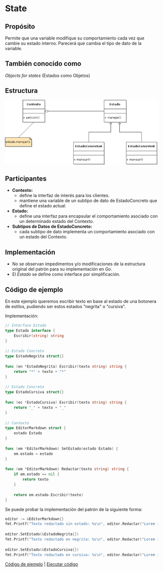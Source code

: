 # State

## Propósito

Permite que una variable modifique su comportamiento cada vez que cambie su estado interno. Parecerá que cambia el tipo de dato de la variable.

## También conocido como

_Objects for states_ \(Estados como Objetos\)

## Estructura

![](../../../.gitbook/assets/state.png)

## Participantes

* **Contexto:**
  * define la interfaz de interés para los clientes.
  * mantiene una variable de un subtipo de dato de EstadoConcreto que define el estado actual.
* **Estado:**
  * define una interfaz para encapsular el comportamiento asociado con un determinado estado del Contexto.
* **Subtipos de Datos de EstadoConcreto:**
  * cada subtipo de dato implementa un comportamiento asociado con un estado del Contexto.

## Implementación

* No se observan impedimentos y/o modificaciones de la estructura original del patrón para su implementación en _Go_.
* El _Estado_ se define como interface por simplificación.

## Código de ejemplo

En este ejemplo queremos escribir texto en base al estado de una botonera de estilos, pudiendo ser estos estados "negrita" o "cursiva".

Implementación:

```go
// Interface Estado
type Estado interface {
    Escribir(string) string
}

// Estado Concreto
type EstadoNegrita struct{}

func (en *EstadoNegrita) Escribir(texto string) string {
    return "*" + texto + "*"
}

// Estado Concreto
type EstadoCursiva struct{}

func (ec *EstadoCursiva) Escribir(texto string) string {
    return "_" + texto + "_"
}

// Contexto
type EditorMarkdown struct {
    estado Estado
}

func (em *EditorMarkdown) SetEstado(estado Estado) {
    em.estado = estado
}

func (em *EditorMarkdown) Redactar(texto string) string {
    if em.estado == nil {
        return texto
    }

    return em.estado.Escribir(texto)
}
```

Se puede probar la implementación del patrón de la siguiente forma:

```go
editor := &EditorMarkdown{}
fmt.Printf("Texto redactado sin estado: %s\n", editor.Redactar("Lorem ipsum"))

editor.SetEstado(&EstadoNegrita{})
fmt.Printf("Texto redactado en negrita: %s\n", editor.Redactar("Lorem ipsum"))

editor.SetEstado(&EstadoCursiva{})
fmt.Printf("Texto redactado en cursiva: %s\n", editor.Redactar("Lorem ipsum"))
```

[Código de ejemplo](https://github.com/danielspk/designpatternsingo/tree/master/patrones/comportamiento/state) \| [Ejecutar código](https://play.golang.org/p/KsYfTyLBDVI)

